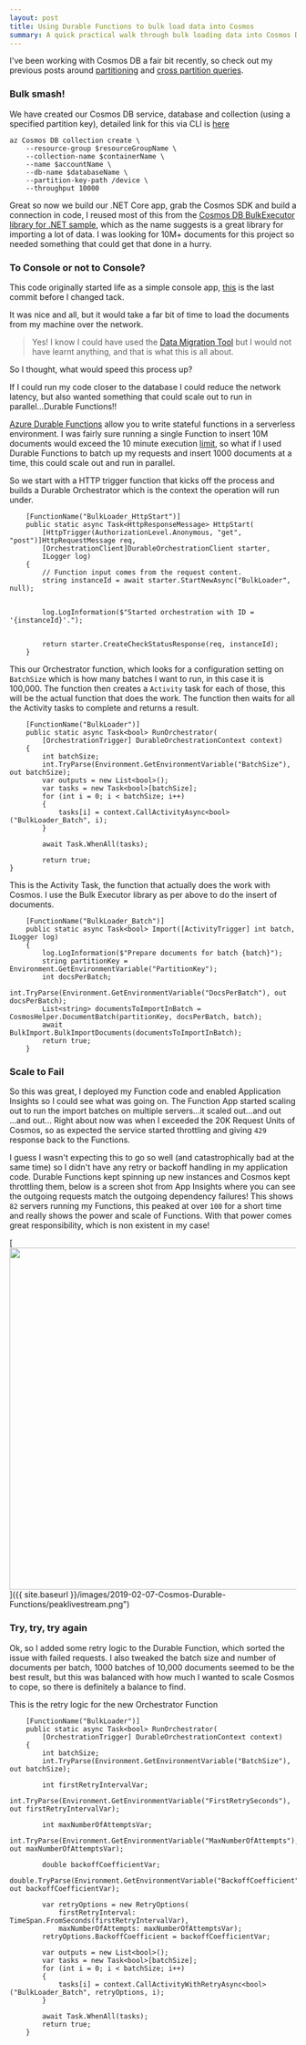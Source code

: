 ```yaml
---
layout: post
title: Using Durable Functions to bulk load data into Cosmos
summary: A quick practical walk through bulk loading data into Cosmos DB using Durable Functions
---
```


I've been working with Cosmos DB a fair bit recently, so check out my previous posts around [partitioning](https://msimpson.co.nz/Cosmos-Partition) and [cross partition queries](https://msimpson.co.nz/Cosmos-Cross-Partition).


### Bulk smash!

We have created our Cosmos DB service, database and collection (using a specified partition key), detailed link for this via CLI is [here](https://docs.microsoft.com/en-us/azure/cosmos-db/scripts/create-database-account-collections-cli?toc=%2Fcli%2Fazure%2Ftoc.json#sample-script)

```
az Cosmos DB collection create \
    --resource-group $resourceGroupName \
    --collection-name $containerName \
    --name $accountName \
    --db-name $databaseName \
    --partition-key-path /device \
    --throughput 10000
```

Great so now we build our .NET Core app, grab the Cosmos SDK and build a connection in code, I reused most of this from the [Cosmos DB BulkExecutor library for .NET sample](https://github.com/Azure/azure-cosmosdb-bulkexecutor-dotnet-getting-started), which as the name suggests is a great library for importing a lot of data. I was looking for 10M+ documents for this project so needed something that could get that done in a hurry.

### To Console or not to Console?

This code originally started life as a simple console app, [this](https://github.com/msimpsonnz/nosql/tree/a3528f4121f15670a69ca10e7cb263ee68286172) is the last commit before I changed tack.

It was nice and all, but it would take a far bit of time to load the documents from my machine over the network.

> Yes! I know I could have used the [Data Migration Tool](https://docs.microsoft.com/en-us/azure/cosmos-db/import-data) but I would not have learnt anything, and that is what this is all about.

So I thought, what would speed this process up?

If I could run my code closer to the database I could reduce the network latency, but also wanted something that could scale out to run in parallel...Durable Functions!!

[Azure Durable Functions](https://docs.microsoft.com/en-us/azure/azure-functions/durable/durable-functions-overview) allow you to write stateful functions in a serverless environment. I was fairly sure running a single Function to insert 10M documents would exceed the 10 minute execution [limit](https://docs.microsoft.com/en-us/azure/azure-functions/functions-scale#consumption-plan), so what if I used Durable Functions to batch up my requests and insert 1000 documents at a time, this could scale out and run in parallel.

So we start with a HTTP trigger function that kicks off the process and builds a Durable Orchestrator which is the context the operation will run under.

```
    [FunctionName("BulkLoader_HttpStart")]
    public static async Task<HttpResponseMessage> HttpStart(
        [HttpTrigger(AuthorizationLevel.Anonymous, "get", "post")]HttpRequestMessage req,
        [OrchestrationClient]DurableOrchestrationClient starter,
        ILogger log)
    {
        // Function input comes from the request content.
        string instanceId = await starter.StartNewAsync("BulkLoader", null);


        log.LogInformation($"Started orchestration with ID = '{instanceId}'.");


        return starter.CreateCheckStatusResponse(req, instanceId);
    }
```

This our Orchestrator function, which looks for a configuration setting on `BatchSize` which is how many batches I want to run, in this case it is 100,000.
The function then creates a `Activity` task for each of those, this will be the actual function that does the work.
The function then waits for all the Activity tasks to complete and returns a result.

```
    [FunctionName("BulkLoader")]
    public static async Task<bool> RunOrchestrator(
        [OrchestrationTrigger] DurableOrchestrationContext context)
    {
        int batchSize;
        int.TryParse(Environment.GetEnvironmentVariable("BatchSize"), out batchSize);
        var outputs = new List<bool>();
        var tasks = new Task<bool>[batchSize];
        for (int i = 0; i < batchSize; i++)
        {
            tasks[i] = context.CallActivityAsync<bool>("BulkLoader_Batch", i);
        }

        await Task.WhenAll(tasks);

        return true;
}
```

This is the Activity Task, the function that actually does the work with Cosmos. I use the Bulk Executor library as per above to do the insert of documents.

```
    [FunctionName("BulkLoader_Batch")]
    public static async Task<bool> Import([ActivityTrigger] int batch, ILogger log)
    {
        log.LogInformation($"Prepare documents for batch {batch}");
        string partitionKey = Environment.GetEnvironmentVariable("PartitionKey");
        int docsPerBatch;
        int.TryParse(Environment.GetEnvironmentVariable("DocsPerBatch"), out docsPerBatch);
        List<string> documentsToImportInBatch = CosmosHelper.DocumentBatch(partitionKey, docsPerBatch, batch);
        await BulkImport.BulkImportDocuments(documentsToImportInBatch);
        return true;
    }   
```

### Scale to Fail

So this was great, I deployed my Function code and enabled Application Insights so I could see what was going on.
The Function App started scaling out to run the import batches on multiple servers...it scaled out...and out ...and out...
Right about now was when I exceeded the 20K Request Units of Cosmos, so as expected the service started throttling and giving `429` response back to the Functions.

I guess I wasn't expecting this to go so well (and catastrophically bad at the same time) so I didn't have any retry or backoff handling in my application code. Durable Functions kept spinning up new instances and Cosmos kept throttling them, below is a screen shot from App Insights where you can see the outgoing requests match the outgoing dependency failures! This shows `82` servers running my Functions, this peaked at over `100` for a short time and really shows the power and scale of Functions. With that power comes great responsibility, which is non existent in my case!

[<img src="{{ site.baseurl }}/images/2019-02-07-Cosmos-Durable-Functions/peaklivestream.png" style="width: 600px;"/>]({{ site.baseurl }}/images/2019-02-07-Cosmos-Durable-Functions/peaklivestream.png")

### Try, try, try again

Ok, so I added some retry logic to the Durable Function, which sorted the issue with failed requests. I also tweaked the batch size and number of documents per batch, 1000 batches of 10,000 documents seemed to be the best result, but this was balanced with how much I wanted to scale Cosmos to cope, so there is definitely a balance to find.

This is the retry logic for the new Orchestrator Function

```
    [FunctionName("BulkLoader")]
    public static async Task<bool> RunOrchestrator(
        [OrchestrationTrigger] DurableOrchestrationContext context)
    {
        int batchSize;
        int.TryParse(Environment.GetEnvironmentVariable("BatchSize"), out batchSize);

        int firstRetryIntervalVar;
        int.TryParse(Environment.GetEnvironmentVariable("FirstRetrySeconds"), out firstRetryIntervalVar);

        int maxNumberOfAttemptsVar;
        int.TryParse(Environment.GetEnvironmentVariable("MaxNumberOfAttempts"), out maxNumberOfAttemptsVar);

        double backoffCoefficientVar;
        double.TryParse(Environment.GetEnvironmentVariable("BackoffCoefficient"), out backoffCoefficientVar);

        var retryOptions = new RetryOptions(
            firstRetryInterval: TimeSpan.FromSeconds(firstRetryIntervalVar),
            maxNumberOfAttempts: maxNumberOfAttemptsVar);
        retryOptions.BackoffCoefficient = backoffCoefficientVar;

        var outputs = new List<bool>();
        var tasks = new Task<bool>[batchSize];
        for (int i = 0; i < batchSize; i++)
        {
            tasks[i] = context.CallActivityWithRetryAsync<bool>("BulkLoader_Batch", retryOptions, i);
        }

        await Task.WhenAll(tasks);
        return true;
    }
```